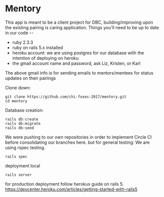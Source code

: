 # Mentory
This app is meant to be a client project for DBC, building/improving upon the existing pairing is caring application. 
Things you'll need to be up to date in our code --
* ruby 2.3.3
* ruby on rails 5.x installed
* heroku account: we are using postgres for our database with the intention of deploying on heroku.
* the gmail account name and password, ask Liz, Kristen, or Karl

The above gmail info is for sending emails to mentors/mentees for status updates on their pairings

Clone down:
```
git clone https://github.com/chi-foxes-2017/mentory.git
cd mentory
```

Database creation:
```
rails db:create
rails db:migrate
rails db:seed
```

We were pushing to our own repositories in order to implement Circle CI before consolidating our branches here. 
but for general testing: We are using rspec testing. 
```
rails spec
```

deployment local
```
rails server
```

for production deployment follow herokus guide on rails 5.
https://devcenter.heroku.com/articles/getting-started-with-rails5

